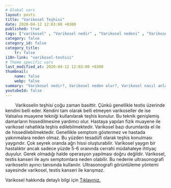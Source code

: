```yaml
---
# Global vars
layout: posts
title: "Varikosel Teşhisi"
date: 2020-04-12 12:03:00 +0300
published: true
tags: ["varikosel" , "Varikosel nedir" , "Varikosel nedeni" , "Varikosel nasıl olur" , "varikosel nasıl görünür" , "varikosel oluşumu", "Varikosel teşhis" , "varikosel belirti" , "Varikosel ameliyatı ne zaman" , "Varikosel ameliyatı nedir" , "Varikosel ameliyatı nasıl yapılır" , "Varikosel tedavi" , "varikosel çözümü" , "varikosel ameliyatı" , "varikosel kısırlığı" , "sperm sayısı tedavi" , "sperm sayısı arttırma" ]
category: false
category_id: false
category_title:
    tr: false
i18n-link: "varikosel-teshisi"
# Theme specific vars
last_modified_at: 2020-04-12 12:03:00 +0300
thumbnail:
    name: false
    webp: false
summary: "Varikosel nedir?, Varikosel neden olur?, Varikosel nasıl anlaşılır?, Varikosel teşhisi? , Varikosel ne zaman ameliyat edilmeli? , Varikosel ameliyatı nedir?,  Varikosel ameliyatı nasıl yapılır?, Varikosel tedavisi?"
youtubeId: false
---
```


&nbsp;&nbsp;&nbsp;&nbsp;&nbsp;&nbsp;&nbsp;&nbsp;Varikoselin teşhisi çoğu zaman basittir. Çünkü genellikle testis üzerinde kendini belli eder. Kendini tam olarak belli etmeyen varikoseller de ise Valsalva muayene tekniği kullanılarak teşhis konulur. Bu teknik genişlemiş damarların hissedilmesine yardımcı olur. Hastaya yapılan fizik muayene ile varikosel rahatlıkla teşhis edilebilmektedir. Varikosel bazı durumlarda el ile de hissedilebilmektedir. Genellikle semptom göstermez ve hastada yakınmalara neden olmaz. Bu yüzden tesadüfi olarak teşhis konulması yaygındır. Çok seyrek oranda ağrı hissi oluşturabilir. Varikosel yaygın bir hastalıktır ancak sadece yüzde 5-6 oranında cerrahi müdahaleye ihtiyaç duyulur. Gerek olmadığı halde operasyon yapılması doğru değildir. Varikosel, testis kanseri ile aynı semptomlara neden olabilir. Bu nedenle ultrasonografi varikoselin ayırıcı tanısında kullanılır. Ultrasonografi görüntüleme yöntemi sayesinde varikosel, testis kanseri ile karışmaz.    

Varikosel hakkında detaylı bilgi için [Tıklayınız.](https://www.onoluroloji.com/varikosel)
